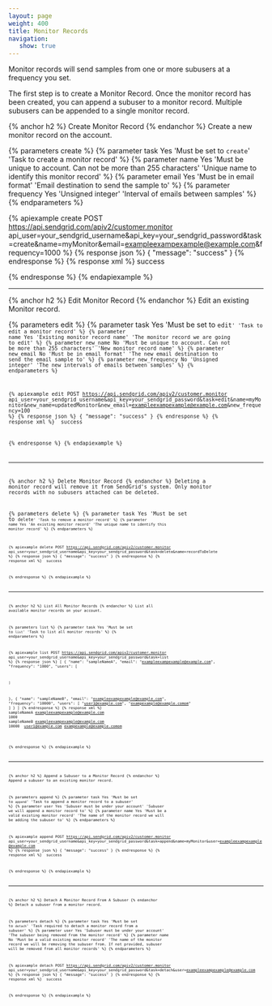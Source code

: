 ```yaml
---
layout: page
weight: 400
title: Monitor Records
navigation:
   show: true
---
```


Monitor records will send samples from one or more subusers at a frequency you set.

The first step is to create a Monitor Record. Once the monitor record has been created, you can append a subuser to a monitor record. Multiple subusers can be appended to a single monitor record.

{% anchor h2 %}
Create Monitor Record 
{% endanchor %}
Create a new monitor record on the account.

{% parameters create %}
 {% parameter task Yes 'Must be set to <code>create</code>' 'Task to create a monitor record' %}
 {% parameter name Yes 'Must be unique to account. Can not be more than 255 characters' 'Unique name to identify this monitor record' %}
 {% parameter email Yes 'Must be in email format' 'Email destination to send the sample to' %}
 {% parameter frequency Yes 'Unsigned integer' 'Interval of emails between samples' %}
{% endparameters %}

{% apiexample create POST https://api.sendgrid.com/apiv2/customer.monitor api_user=your_sendgrid_username&api_key=your_sendgrid_password&task=create&name=myMonitor&email=exampleexampexample@example.com&frequency=1000 %}
  {% response json %}
{
  "message": "success"
}
  {% endresponse %}
  {% response xml %}
<result>
   <message>success</message>
</result>

  {% endresponse %}
{% endapiexample %}

* * * * *

{% anchor h2 %}
Edit Monitor Record 
{% endanchor %}
Edit an existing Monitor record.

{% parameters edit %}
 {% parameter task Yes 'Must be set to <code>edit<code>' 'Task to edit a monitor record' %}
 {% parameter name Yes 'Existing monitor record name' 'The monitor record we are going to edit' %}
 {% parameter new_name No 'Must be unique to account. Can not be more than 255 characters' 'New monitor record name' %}
 {% parameter new_email No 'Must be in email format' 'The new email destination to send the email sample to' %}
 {% parameter new_frequency No 'Unsigned integer' 'The new intervals of emails between samples' %}
{% endparameters %}

{% apiexample edit POST https://api.sendgrid.com/apiv2/customer.monitor api_user=your_sendgrid_username&api_key=your_sendgrid_password&task=edit&name=myMonitor&new_name=updatedMonitor&new_email=exampleexampexample@example.com&new_frequency=100 %}
  {% response json %}
{
  "message": "success"
}
  {% endresponse %}
  {% response xml %}
<result>
   <message>success</message>
</result>

  {% endresponse %}
{% endapiexample %}

* * * * *

{% anchor h2 %}
Delete Monitor Record 
{% endanchor %}
Deleting a monitor record will remove it from SendGrid's system. Only monitor records with no subusers attached can be deleted.

{% parameters delete %}
 {% parameter task Yes 'Must be set to <code>delete<code>' 'Task to remove a monitor record' %}
 {% parameter name Yes 'An existing monitor record' 'The unique name to identify this monitor record' %}
{% endparameters %}


{% apiexample delete POST https://api.sendgrid.com/apiv2/customer.monitor api_user=your_sendgrid_username&api_key=your_sendgrid_password&task=delete&name=recordToDelete %}
  {% response json %}
{
  "message": "success"
}
  {% endresponse %}
  {% response xml %}
<result>
   <message>success</message>
</result>

  {% endresponse %}
{% endapiexample %}

* * * * *

{% anchor h2 %}
List All Monitor Records 
{% endanchor %}
List all available monitor records on your account.


{% parameters list %}
 {% parameter task Yes 'Must be set to <code>list</code>' 'Task to list all monitor records' %}
{% endparameters %}


{% apiexample list POST https://api.sendgrid.com/apiv2/customer.monitor api_user=your_sendgrid_username&api_key=your_sendgrid_password&task=list %}
  {% response json %}
[
  {
    "name": "sampleNameA",
    "email": "exampleexampexample@example.com",
    "frequency": "1000",
    "users": [

    ]
  },
  {
    "name": "sampleNameB",
    "email": "exampleexampexample@example.com",
    "frequency": "10000",
    "users": [
      "user1@example.com",
      "exampexample@example.comom"
    ]
  }
]
  {% endresponse %}
  {% response xml %}
<monitors>
   <monitor>
      <name>sampleNameA</name>
      <email>exampleexampexample@example.com</email>
      <frequency>1000</frequency>
      <users/>
   </monitor>
   <monitor>
      <name>sampleNameB</name>
      <email>exampleexampexample@example.com</email>
      <frequency>10000</frequency>
      <users>
         <user>user1@example.com</user>
         <user>exampexample@example.comom</user>
      </users>
   </monitor>
</monitors>

  {% endresponse %}
{% endapiexample %}

* * * * *

{% anchor h2 %}
Append a Subuser to a Monitor Record 
{% endanchor %}
Append a subuser to an existing monitor record.


{% parameters append %}
 {% parameter task Yes 'Must be set to <code>append</code>' 'Task to append a monitor record to a subuser' %}
 {% parameter user Yes 'Subuser must be under your account' 'Subuser we will append a monitor record to' %}
 {% parameter name Yes 'Must be a valid existing monitor record' 'The name of the monitor record we will be adding the subuser to' %}
{% endparameters %}


{% apiexample append POST https://api.sendgrid.com/apiv2/customer.monitor api_user=your_sendgrid_username&api_key=your_sendgrid_password&task=append&name=myMonitor&user=exampleexampexample@example.com %}
  {% response json %}
{
  "message": "success"
}
  {% endresponse %}
  {% response xml %}
<result>
   <message>success</message>
</result>

  {% endresponse %}
{% endapiexample %}

* * * * *

{% anchor h2 %}
Detach A Monitor Record From A Subuser 
{% endanchor %}
Detach a subuser from a monitor record.


{% parameters detach %}
 {% parameter task Yes 'Must be set to <code>detach</code>' 'Task required to detach a monitor record from a subuser' %}
 {% parameter user Yes 'Subuser must be under your account' 'The subuser being removed from the monitor record' %}
 {% parameter name No 'Must be a valid existing monitor record' 'The name of the monitor record we will be removing the subuser from. If not provided, subuser will be removed from all monitor records' %}
{% endparameters %}


{% apiexample detach POST https://api.sendgrid.com/apiv2/customer.monitor api_user=your_sendgrid_username&api_key=your_sendgrid_password&task=detach&user=exampleexampexample@example.com %}
  {% response json %}
{
  "message": "success"
}
  {% endresponse %}
  {% response xml %}
<result>
   <message>success</message>
</result>

  {% endresponse %}
{% endapiexample %}
